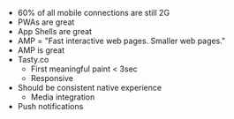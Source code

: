 - 60% of all mobile connections are still 2G
- PWAs are great
- App Shells are great
- AMP = "Fast interactive web pages. Smaller web pages."
- AMP is great
- Tasty.co
    - First meaningful paint < 3sec
    - Responsive
- Should be consistent native experience
    - Media integration
- Push notifications
